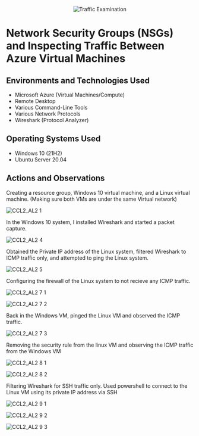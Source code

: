 <p align="center">
<img src="https://i.imgur.com/Ua7udoS.png" alt="Traffic Examination"/>
</p>

<h1>Network Security Groups (NSGs) and Inspecting Traffic Between Azure Virtual Machines</h1>



<h2>Environments and Technologies Used</h2>

- Microsoft Azure (Virtual Machines/Compute)
- Remote Desktop
- Various Command-Line Tools
- Various Network Protocols
- Wireshark (Protocol Analyzer)

<h2>Operating Systems Used </h2>

- Windows 10 (21H2)
- Ubuntu Server 20.04

<h2>Actions and Observations</h2>
<p>
Creating a resource group, Windows 10 virtual machine, and a Linux virtual machine. (Making sure both VMs are under the same Virtual network)
</p>

<p>
  
![CCL2_AL2 1](https://github.com/user-attachments/assets/012652cf-68d4-4a05-a62a-a103f7db6d1b)

</p>

<p>
In the Windows 10 system, I installed Wireshark and started a packet capture.
</p>

<p>
  
![CCL2_AL2 4](https://github.com/user-attachments/assets/fee3ad8c-38d1-4eea-bfee-64bf7b1f8302)

</p>

<p>
Obtained the Private IP address of the Linux system, filtered Wireshark to ICMP traffic only, and attempted to ping the Linux system.
</p>

<p>

![CCL2_AL2 5](https://github.com/user-attachments/assets/6c79c844-b0c9-4e58-8d7f-cb844653aa35)

</p>

<p>
Configuring the firewall of the Linux system to not recieve any ICMP traffic.
</p>

<p>

![CCL2_AL2 7 1](https://github.com/user-attachments/assets/172be43e-36fc-4965-a13d-e765389db4da)

![CCL2_AL2 7 2](https://github.com/user-attachments/assets/dfc90c84-1154-48fd-911f-8765870c363e)

</p>

<p>
Back in the Windows VM, pinged the Linux VM and observed the ICMP traffic.
</p>

<p>

![CCL2_AL2 7 3](https://github.com/user-attachments/assets/c26709dc-4c2d-4928-9b96-4337e717561a)

</p>

<p>
Removing the security rule from the linux VM and observing the ICMP traffic from the Windows VM
</p>

<p>

![CCL2_AL2 8 1](https://github.com/user-attachments/assets/f8914533-431c-444e-bf45-4e7162c9a681)

![CCL2_AL2 8 2](https://github.com/user-attachments/assets/22dc289f-0075-477d-a641-496515f7d27c)

</p>

<p>
Filtering Wireshark for SSH traffic only. Used powershell to connect to the Linux VM using its private IP address via SSH
</p>

<p>

![CCL2_AL2 9 1](https://github.com/user-attachments/assets/89eb4f4f-de74-4186-afe9-a0c4745cd7f9)

![CCL2_AL2 9 2](https://github.com/user-attachments/assets/0510cdc3-283a-47c1-96e8-6d8e9d495085)

![CCL2_AL2 9 3](https://github.com/user-attachments/assets/c1eb1d9b-8e57-4fa5-9d91-18d362756f12)

</p>

